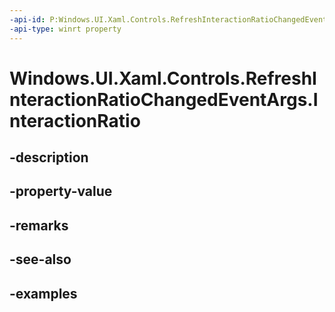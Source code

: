 ```yaml
---
-api-id: P:Windows.UI.Xaml.Controls.RefreshInteractionRatioChangedEventArgs.InteractionRatio
-api-type: winrt property
---
```


<!-- Property syntax.
public double InteractionRatio { get; }
-->

# Windows.UI.Xaml.Controls.RefreshInteractionRatioChangedEventArgs.InteractionRatio

## -description

## -property-value

## -remarks

## -see-also

## -examples

